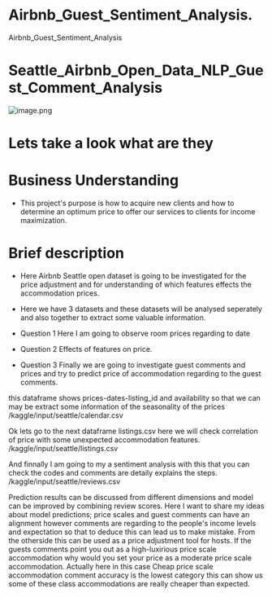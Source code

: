 # Airbnb_Guest_Sentiment_Analysis.
Airbnb_Guest_Sentiment_Analysis
# Seattle_Airbnb_Open_Data_NLP_Guest_Comment_Analysis


![image.png](attachment:b70b1819-6678-4453-9333-0ad3de25e1cb.png)
#  Lets take a look what are they

# Business Understanding
* This project's purpose is how to acquire new clients and how to determine an optimum price to offer our services to clients for income maximization.

# Brief description
* Here Airbnb  Seattle open dataset is going to be investigated for the price adjustment and for understanding of which features effects the accommodation prices.
* Here we have 3 datasets and these datasets will be analysed seperately and also together to extract some valuable information.

* Question 1 Here I am going to observe room prices regarding to date
* Question 2 Effects of features on price.
* Question 3 Finally we are going to investigate  guest comments and prices and try to predict price of accommodation regarding to the guest comments.

 this dataframe shows  prices-dates-listing_id and availability
 so that we can may be extract some information of the seasonality of the prices 
/kaggle/input/seattle/calendar.csv


 Ok lets go to the next dataframe listings.csv here we will check correlation of price with some unexpected accommodation features.
/kaggle/input/seattle/listings.csv


 And finnally I am going to my a sentiment analysis with this that you can check the codes and comments are detaily explains the steps.
/kaggle/input/seattle/reviews.csv



 Prediction results can be discussed from different dimensions and model can be improved by combining review scores.
 Here I want to share my ideas about model predictions; price scales and guest comments can have an alignment however comments are regarding to the people's income levels and expectation 
 so that to deduce this can lead us to make mistake. From the otherside this can be used as a price adjustment tool for hosts. If the guests comments point you out as a high-luxirious 
 price scale accommodation why  would you set your price as a moderate price scale accommodation. Actually here in this case Cheap price scale accommodation comment accuracy is the lowest category
 this can show us some of these class accommodations are really cheaper than expected.
